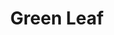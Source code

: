 ---
layout: place
title: "Green Leaf"
permalink: /maryland/cockeysville/green-leaf.html
stateAbbr: MD
stateName: Maryland
cityName: Cockeysville
place_id: ChIJA9mzn30SyIkRKLMEcIG-ny0
photos:
  - name: >-
      places/ChIJA9mzn30SyIkRKLMEcIG-ny0/photos/AeeoHcLe2EaWyLpPExZqlWUsHacatf5hqXJnKGE2GT4dH-PuSrtVknNs7K5i3RkJGrZiGumAf12vnJERP-ol7TnAldeYgEwzuJeQighKo_10dgUYd49GoULO_ld8eDbnCd-WUE5jYvqS5ARnPAN4LPJQZKzOjXYSOJbh5dM1nHdeSUP8Jw3jCn9Y3o-p-Rdq6KKTYHOhJHygxfpowfxrSbRv8AM1xoTvRAf6T3CRgOG62kKx7yvhBsvMTEeWIawIenUPmFRu3attp-MrBxFyIZr62khp1rPocw5WEdjw7b-vGTgM5IJlsjQJXQASE8RAxO2B7Oq5ZpY-SXa4ET8__sqB4UMMJmcQkdBPzqj_plAvMu6rJivA3C1C92vB76m4pv_BX626T2Frg3YgDHzyjw1NLAJNnUx5_bZZBuIuFiZ1JFHHsQ
    widthPx: 1892
    heightPx: 1813
    authorAttributions:
      - displayName: Heinrich Botes
        uri: https://maps.google.com/maps/contrib/108755890999598517356
        photoUri: >-
          https://lh3.googleusercontent.com/a-/ALV-UjWDzk0rZ4gvgT3nLRAk66UU60O0gmRB5d2QHNEUroRkmzCVxRAkCQ=s100-p-k-no-mo
    flagContentUri: >-
      https://www.google.com/local/imagery/report/?cb_client=maps_api_places.places_api&image_key=!1e10!2sCIHM0ogKEICAgID4wvb7XQ&hl=en-US
    googleMapsUri: >-
      https://www.google.com/maps/place//data=!3m4!1e2!3m2!1sCIHM0ogKEICAgID4wvb7XQ!2e10!4m2!3m1!1s0x89c8127d9fb3d903:0x2d9fbe817004b328
  - name: >-
      places/ChIJA9mzn30SyIkRKLMEcIG-ny0/photos/AeeoHcLllpT3SZePxrBbKZXqrSyuuL_H1KVhTCJmgOAi2Ja9sE32fJo2pnDl6W5X2fcZ9HYHatZBVX97WSUzSFlwqPCcd1k4TL4aUeUQx2iZDZzJFiyaftM0QxFF4Uw2B7VeA20hJgMh50Kcn4AC-CcU69hBMRrGL4O1ELIG2atUUWLtAC4LS30IHy0XexoaE1bV1cDLzgSC7IhDeYIxqB_IdJAI8VOI-Ouo4ppaTst7sWllq7E0vIS4QjQ3J7HsrFVTByPzGxrVtsvbOv3twe86H852FId46L1wjFSYH1VGWRZfaJktAVGMX5wTfxylZ2t1rXmNzBKiPWrB_FnY5gc_gJInY8YN1FW-aaN0IJDj8Uqgpq6moMQe9uR3Rx2a4Js3G3btIAP644tSPLDWpZlTJiqIvCOXdF6xVsF9QZBsqWo
    widthPx: 3000
    heightPx: 4000
    authorAttributions:
      - displayName: Melanie Merriken
        uri: https://maps.google.com/maps/contrib/108780607793269213092
        photoUri: >-
          https://lh3.googleusercontent.com/a/ACg8ocIfEng-sh4n63hRDM6f6qJ30nNOp64iXF9DrwY1OzMy7r3FWA=s100-p-k-no-mo
    flagContentUri: >-
      https://www.google.com/local/imagery/report/?cb_client=maps_api_places.places_api&image_key=!1e10!2sCIHM0ogKEICAgICThpyaHA&hl=en-US
    googleMapsUri: >-
      https://www.google.com/maps/place//data=!3m4!1e2!3m2!1sCIHM0ogKEICAgICThpyaHA!2e10!4m2!3m1!1s0x89c8127d9fb3d903:0x2d9fbe817004b328
  - name: >-
      places/ChIJA9mzn30SyIkRKLMEcIG-ny0/photos/AeeoHcIW1-Ov1EM7yeKorlKLeOlu6UlCWwKediryEjlmFOF4PaoQdpcW6WFJhqYRoGnOu2Ha6eRU4d7iQ_8RAPwzyyBMIDstZDl3Yf46opVqCk02zywDxL5GchEcwcocUsMOZ8VWoGBy_Gkw7T0Aise5hAeHO1ci8tnC2ar-eAeoc5b1Qylpsh4bwhCu3ti5bREjz3yCHHPlNOvbJwPGwuUuLJBidx0n7DvgqQodlqSlWYFPpAG5EeZfWTRF_iqsFmtF6UGyXNVq9QarCFjQQzHAGag-Ky0WoJxC-nqF_cZLUfwXOd-7coWDSTVP7e3Hg_j9R3tlDOxkNGTVJd5-kxiTXYQ3eaNaBN22d7H4TK567xbOaJLQcOZt09IgE1NHrflvqwccwjbSEl-iLrPCH3DUuMz7Ui0xwJONjQ5DsnmZQ773ecRs
    widthPx: 3840
    heightPx: 2160
    authorAttributions:
      - displayName: Steve Fix
        uri: https://maps.google.com/maps/contrib/108334597556778653501
        photoUri: >-
          https://lh3.googleusercontent.com/a/ACg8ocKg8IXJGnYghFkWu5pCctj6z9qmfDmO1bYBljfws9xvQfeHnA=s100-p-k-no-mo
    flagContentUri: >-
      https://www.google.com/local/imagery/report/?cb_client=maps_api_places.places_api&image_key=!1e10!2sCIHM0ogKEICAgICCuu7ngwE&hl=en-US
    googleMapsUri: >-
      https://www.google.com/maps/place//data=!3m4!1e2!3m2!1sCIHM0ogKEICAgICCuu7ngwE!2e10!4m2!3m1!1s0x89c8127d9fb3d903:0x2d9fbe817004b328
  - name: >-
      places/ChIJA9mzn30SyIkRKLMEcIG-ny0/photos/AeeoHcL8tvU58ED1VbVX_zydgwtiXqfiHkpq_CKM0gtj-laF0dzJ7G81NU2MZF6HzAs6KD2Y_dlTJyQ-lpggOXip9FfNEskfQ5WVypSs-7A7XPm37igCJqpm2MMc29TUnv3hA0BDuh4DrmDv8wkpCYEJKVFLyZM1J18mTyhV3PpsCQzfAVQxwhK0Uku-Ss_v-aPJVZC8RKNZ-WMY_j3GFcS6iXnvt2bwwK8_3mSClppjQCf23RWkF9FvuZ1C9nbU9vFyUZDZInYkGlDZSsmDSYJCZhNP_EqOO54spbQtb5Cagr7sl1iFJuoMRgsmYlKWyuy9sPrvmptkZ1oW2ax-MT7QmR-vnUQxfjgmM_41pfP6RQU-Xviw3yg-tzn1LfXQmWX2tJj8Kw5TWKIqR1x2CCov3xHdSw474uyHn1cCV9D-_Gk
    widthPx: 3024
    heightPx: 4032
    authorAttributions:
      - displayName: Tyler Cymet
        uri: https://maps.google.com/maps/contrib/103940523754185426978
        photoUri: >-
          https://lh3.googleusercontent.com/a-/ALV-UjVtz8usjJjlcpD_eTUJx5cefLAIO_svs4Yumq3soSlWt9Y0Pj_SYQ=s100-p-k-no-mo
    flagContentUri: >-
      https://www.google.com/local/imagery/report/?cb_client=maps_api_places.places_api&image_key=!1e10!2sCIHM0ogKEICAgICNzaXACg&hl=en-US
    googleMapsUri: >-
      https://www.google.com/maps/place//data=!3m4!1e2!3m2!1sCIHM0ogKEICAgICNzaXACg!2e10!4m2!3m1!1s0x89c8127d9fb3d903:0x2d9fbe817004b328
  - name: >-
      places/ChIJA9mzn30SyIkRKLMEcIG-ny0/photos/AeeoHcL2sr35MKTPzM9w8ENqznajmcue5jkfMMM6LbfI6GH49nEjWIq2sTZgIbR_QiPmiZfDNWxgX8Td6uolsY7DHIDO6JtIc24IZf06KrXfbliSm2LILN3S4_qaEDc7UJ32zkboyy3-KLtddME8G2NRXKU6662PH2jS8yo5Qgv_g-DcAb4EVhzN4XdrGL9Dj3NnoX10VsIk7dO-g_5vCmgtABl8NM340S4uqy3eXjAFn6EIK8h17CBs5oRaLjruwGGYcFxGvoR463Fq4iBSInCSOdZJhHDHn2KVFB20uThcRUVMgd0kF00ZD94A-QfMbamIw_uCRQ0OeS5u2_NzZ0cI4Ukf6jw79DjEbZHbO-D67GBC_GkdKvTOj0LjVzc4bgit6EkJtihmBcsgMytHPUQbnmarD-DOLL03SLmNty6JhyNSow
    widthPx: 3120
    heightPx: 4160
    authorAttributions:
      - displayName: Mary Haught
        uri: https://maps.google.com/maps/contrib/112102872359996248015
        photoUri: >-
          https://lh3.googleusercontent.com/a-/ALV-UjXjx1r49y59owgNFGFlGIqJvbbLUj4xcIIq-Skx9xGyMEEc1ppmYQ=s100-p-k-no-mo
    flagContentUri: >-
      https://www.google.com/local/imagery/report/?cb_client=maps_api_places.places_api&image_key=!1e10!2sCIHM0ogKEICAgICj64GTKQ&hl=en-US
    googleMapsUri: >-
      https://www.google.com/maps/place//data=!3m4!1e2!3m2!1sCIHM0ogKEICAgICj64GTKQ!2e10!4m2!3m1!1s0x89c8127d9fb3d903:0x2d9fbe817004b328
  - name: >-
      places/ChIJA9mzn30SyIkRKLMEcIG-ny0/photos/AeeoHcJoDg4c7YZmSkaYPqBSEC_EppYyADo_AYkTD_rLtcr0UusLkpLCnq7rsR4dTvDZgthBec9fHNVlG5c7b06QOTdDMMgisuz6_8EacAWcFkHgQew6R3hQpvyAfuHhK2l5CbQ-uQsTSy_CGMJrgp_p5okxNTQ4NW6bZzAtwse2H8v4XvYKweUaaQLQ47XtD6Wcpey9yXM3DvdwVrIQ5vVbIllj4Jkc7m94JzSeCxN8ZvIymMFhih7_PrrDTN1QOzRZb9rCGulFioE9JzotmDQnaoCPoP3DMfwDh4FfuM3Yg6TUqLEFXpcsdwyWyeUN4vwj6aCqI5bN550je46rwuorBTfprMf5QeimbG9_xemMZA-SZWmnbRTNczl5ELV-kBYGrpmpzFgmavPiVyxNaqM7nr0CUktKE6ArFIuvZR6QYifQ2Q
    widthPx: 3024
    heightPx: 4032
    authorAttributions:
      - displayName: Sybilla Bakzaza
        uri: https://maps.google.com/maps/contrib/103698130698276851826
        photoUri: >-
          https://lh3.googleusercontent.com/a-/ALV-UjWaw4qwLhvZN1dCLpHBkmtdAW_pM8fBoEQi3DbbNKgxXKo3XzfHgQ=s100-p-k-no-mo
    flagContentUri: >-
      https://www.google.com/local/imagery/report/?cb_client=maps_api_places.places_api&image_key=!1e10!2sCIHM0ogKEICAgIDKut-LTA&hl=en-US
    googleMapsUri: >-
      https://www.google.com/maps/place//data=!3m4!1e2!3m2!1sCIHM0ogKEICAgIDKut-LTA!2e10!4m2!3m1!1s0x89c8127d9fb3d903:0x2d9fbe817004b328
  - name: >-
      places/ChIJA9mzn30SyIkRKLMEcIG-ny0/photos/AeeoHcI73TrgFTz-e2ceC6wVuROg6GwAZG39Bb2kSV5C-izZeNBPW-Cpawzsmfq1RlinQuQIKQwNvDh6jM-nxI1eU_k-GKYc3DID-gn8w_DLyqi_pk20PtCcxewWuxNQgr_X414hORz_mWtvUApvQxvMguNs33J87XfNH7SUHKJgOoGDc4-1wCdnUpkeWtpbav2Ivmk5YIA8mm6edRttVrARHsFq3CbqXAgcNCVb40YCtqpsLIlpqjLYlLoP5ALOWu3FWn4mnZk6iCsxWv_KAx6jeNuqa8VGVMiU3pxRTD_HaGAWuFTQVPPR0R9_uELFhPXDWgU9U9ry8PZYzP0OpNCMeJkiknwy9ji6_k3zM4booO74z5LNCB_Ql_IFPWf82Acj7Y4ojLocNev6u8e809YUEc3ZZlaIjJoWAFMKjv4F-Yodeg
    widthPx: 3024
    heightPx: 4032
    authorAttributions:
      - displayName: Sybilla Bakzaza
        uri: https://maps.google.com/maps/contrib/103698130698276851826
        photoUri: >-
          https://lh3.googleusercontent.com/a-/ALV-UjWaw4qwLhvZN1dCLpHBkmtdAW_pM8fBoEQi3DbbNKgxXKo3XzfHgQ=s100-p-k-no-mo
    flagContentUri: >-
      https://www.google.com/local/imagery/report/?cb_client=maps_api_places.places_api&image_key=!1e10!2sCIHM0ogKEICAgIDyrPOZSg&hl=en-US
    googleMapsUri: >-
      https://www.google.com/maps/place//data=!3m4!1e2!3m2!1sCIHM0ogKEICAgIDyrPOZSg!2e10!4m2!3m1!1s0x89c8127d9fb3d903:0x2d9fbe817004b328
  - name: >-
      places/ChIJA9mzn30SyIkRKLMEcIG-ny0/photos/AeeoHcI_mq7sLIogGkgXjJIMHu-cBtHKG4VWaiyYES1UO7d2HDgGuVi8FRxWZuU9WDcRNnQ-rNXdurDV5LeMI4a9G49FrME2R0Uciml8a6IqGg6Bxcry_AJXAPoBw6wIzJzqBIuZo2Dg4vtBuXJDQpSAc833Tjg4W9XXfUZkaNvcBvrLK6WxR8RjwF4vU4CG4TT7NeAu28dkxPh_6EnPhWhhPZS5NQYB-aJo0rTxMIdMJzUDc28RVK4QlfmB3c4FLT8Mzb04CkmM9hIj6XkNuZC4vJjhoE9ld1UkwvtDjnMtj7eBZz7hM6g-4cwFh87QzOjWpIMGtPGESnLZHtyLWO2Ry5ADohtTwBkwr2Cgv7c85ywR6v8IIe284CzAvRSXdTCMia_EnUexhc3duQ06S9l2oYD34oO-2ujTb4LD0VybZeQlOyP_
    widthPx: 2448
    heightPx: 2448
    authorAttributions:
      - displayName: Mary Haught
        uri: https://maps.google.com/maps/contrib/112102872359996248015
        photoUri: >-
          https://lh3.googleusercontent.com/a-/ALV-UjXjx1r49y59owgNFGFlGIqJvbbLUj4xcIIq-Skx9xGyMEEc1ppmYQ=s100-p-k-no-mo
    flagContentUri: >-
      https://www.google.com/local/imagery/report/?cb_client=maps_api_places.places_api&image_key=!1e10!2sCIHM0ogKEICAgIDt4t3m6AE&hl=en-US
    googleMapsUri: >-
      https://www.google.com/maps/place//data=!3m4!1e2!3m2!1sCIHM0ogKEICAgIDt4t3m6AE!2e10!4m2!3m1!1s0x89c8127d9fb3d903:0x2d9fbe817004b328
  - name: >-
      places/ChIJA9mzn30SyIkRKLMEcIG-ny0/photos/AeeoHcLhwuyX9TAvd4WM2W0olEHj0JdX8S8OrHoh1nDo9L1lzoznfZXyWBgGq5KpcPFvmhX-GsHk6iLC5h1l00UrdmwT9v0dvC0TwvCTX9GiLVnRb3G92ujB4erp481mupqVbA9GKcLBHe34p12Dsaoe4Em1tiSO6qcobNJ7HjdY3u2euLmLjizkpLeoZsq6IhqrbLJKVvZKSvh2-ziko4R0ghVSXQKoEnqRWxN9DpQGaYJvqZEU3QfXNrRPSruQeymPaeU6Jpsitc8GzhdjxmmkC4_oPxv58NJAABeIw4m4kdzvOq3_GK0GZlmMtQTFXRVOfd8oa5MFqBXmdHF2yg-200pAJ44SwhLDmIT5-UAHYGxzEa1M6HUOgb6FHuw3eqNxiZNBXK2aZ7wj6udXmtGU8rLNp_e9g-XYlg7L6Ul_HNy0ZRZc
    widthPx: 3024
    heightPx: 4032
    authorAttributions:
      - displayName: Sybilla Bakzaza
        uri: https://maps.google.com/maps/contrib/103698130698276851826
        photoUri: >-
          https://lh3.googleusercontent.com/a-/ALV-UjWaw4qwLhvZN1dCLpHBkmtdAW_pM8fBoEQi3DbbNKgxXKo3XzfHgQ=s100-p-k-no-mo
    flagContentUri: >-
      https://www.google.com/local/imagery/report/?cb_client=maps_api_places.places_api&image_key=!1e10!2sCIHM0ogKEICAgIDyrPOZkgE&hl=en-US
    googleMapsUri: >-
      https://www.google.com/maps/place//data=!3m4!1e2!3m2!1sCIHM0ogKEICAgIDyrPOZkgE!2e10!4m2!3m1!1s0x89c8127d9fb3d903:0x2d9fbe817004b328
  - name: >-
      places/ChIJA9mzn30SyIkRKLMEcIG-ny0/photos/AeeoHcJYHlVhXdyNftW9Sy-8FKaJv6DDr2AzZVB7xExPDPHzhMRA-Ya-O5qzOfkuY79YOYv7Mp_OXgrY229tJf-yNiWNAhCrpyY7ljCqQqoWk5yKAh_SIU6wfUf7kZTx46-S8AXqJmXCHyrBKZAq1Q9nhH3qodqXNeTdJ2Q_QfQ-9oqMXia96LOdh8HdU8lDTOo-ilpZbvFTocI2tuRtI70uI5xJ1IisK0EZSx66umouhCdsm2fWKchycGiGli4_klHjpzNivo-qLhTeslJsIKhTe7kR5pKZjhIr7Yz8hxJs2fXDtJrlWNs8CyDLt489wn4pnBbG5z7qUtBgSJs40DqNbxXpkHB2lvA_oGBu_9l5tg7lKJkgygfquGrrlYZ04XmTUUwP4ClHo1oVe7rwZAFJu3QsY1GnJnR3sshVp_B99jr0nQ
    widthPx: 3024
    heightPx: 3024
    authorAttributions:
      - displayName: Heinrich Botes
        uri: https://maps.google.com/maps/contrib/108755890999598517356
        photoUri: >-
          https://lh3.googleusercontent.com/a-/ALV-UjWDzk0rZ4gvgT3nLRAk66UU60O0gmRB5d2QHNEUroRkmzCVxRAkCQ=s100-p-k-no-mo
    flagContentUri: >-
      https://www.google.com/local/imagery/report/?cb_client=maps_api_places.places_api&image_key=!1e10!2sCIHM0ogKEICAgID4wrawKw&hl=en-US
    googleMapsUri: >-
      https://www.google.com/maps/place//data=!3m4!1e2!3m2!1sCIHM0ogKEICAgID4wrawKw!2e10!4m2!3m1!1s0x89c8127d9fb3d903:0x2d9fbe817004b328
address: 11313 York Rd, Cockeysville, MD 21030, USA
street: 11313 York Rd
city: Cockeysville
state: MD
zip: '21030'
country: USA
neighborhood: null
latitude: '39.494210'
longitude: '-76.648836'
accessibility_options:
  wheelchairAccessibleParking: true
  wheelchairAccessibleEntrance: true
  wheelchairAccessibleRestroom: true
  wheelchairAccessibleSeating: true
business_status: OPERATIONAL
name: Green Leaf
google_maps_links:
  directionsUri: >-
    https://www.google.com/maps/dir//''/data=!4m7!4m6!1m1!4e2!1m2!1m1!1s0x89c8127d9fb3d903:0x2d9fbe817004b328!3e0
  placeUri: https://maps.google.com/?cid=3287555716143166248
  writeAReviewUri: >-
    https://www.google.com/maps/place//data=!4m3!3m2!1s0x89c8127d9fb3d903:0x2d9fbe817004b328!12e1
  reviewsUri: >-
    https://www.google.com/maps/place//data=!4m4!3m3!1s0x89c8127d9fb3d903:0x2d9fbe817004b328!9m1!1b1
  photosUri: >-
    https://www.google.com/maps/place//data=!4m3!3m2!1s0x89c8127d9fb3d903:0x2d9fbe817004b328!10e5
primary_type: Japanese Restaurant
opening_hours:
  regular: null
  current: null
secondary_opening_hours:
  regular:
    weekdayDescriptions: null
    type: null
  current:
    weekdayDescriptions: null
    type: null
phone: null
price_level: null
price_range: null
rating: null
rating_count: 0
website: null
description: null
reviews: null
parking_options: null
payment_options: null
allow_dogs: null
curbside_pickup: null
delivery: null
dine_in: null
good_for_children: null
good_for_groups: null
good_for_sports: null
live_music: null
menu_for_children: null
outdoor_seating: null
reservable: null
restroom: null
serves_beer: null
serves_breakfast: null
serves_brunch: null
serves_cocktails: null
serves_coffee: null
serves_dinner: null
serves_dessert: null
serves_lunch: null
serves_vegetarian_food: null
serves_wine: null
takeout: null

---